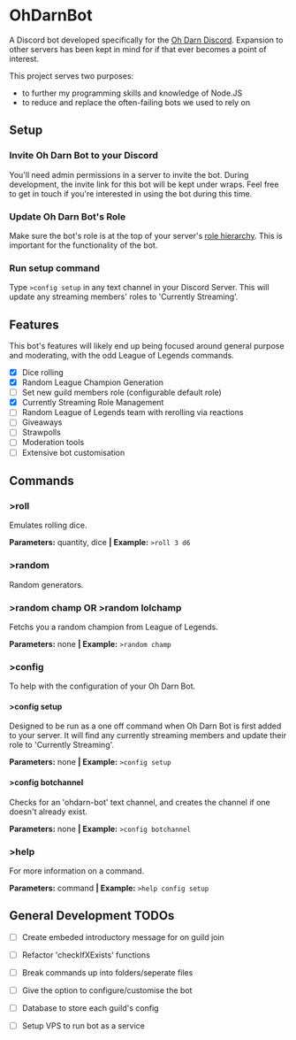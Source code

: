 # OhDarnBot
A Discord bot developed specifically for the [Oh Darn Discord](https://discord.gg/vceNhvR).
Expansion to other servers has been kept in mind for if that ever becomes a point of interest.

This project serves two purposes: 
- to further my programming skills and knowledge of Node.JS
- to reduce and replace the often-failing bots we used to rely on

## Setup
### Invite Oh Darn Bot to your Discord
You'll need admin permissions in a server to invite the bot. During development, the invite link for this bot will be kept under wraps. Feel free to get in touch if you're interested in using the bot during this time.
### Update Oh Darn Bot's Role
Make sure the bot's role is at the top of your server's [role hierarchy](https://support.discordapp.com/hc/en-us/articles/214836687-Role-Management-101).
This is important for the functionality of the bot.
### Run setup command
Type `>config setup` in any text channel in your Discord Server. This will update any streaming members' roles to 'Currently Streaming'.

## Features
This bot's features will likely end up being focused around general purpose and moderating, with the odd League of Legends commands.
- [x] Dice rolling
- [x] Random League Champion Generation
- [ ] Set new guild members role (configurable default role)
- [x] Currently Streaming Role Management
- [ ] Random League of Legends team with rerolling via reactions
- [ ] Giveaways
- [ ] Strawpolls
- [ ] Moderation tools
- [ ] Extensive bot customisation

## Commands
### >roll
Emulates rolling dice.

**Parameters:** quantity, dice  **|  Example:** `>roll 3 d6`


### >random
Random generators.
### >random champ OR >random lolchamp
Fetchs you a random champion from League of Legends.

**Parameters:** none  **|  Example:** `>random champ`


### >config
To help with the configuration of your Oh Darn Bot.
#### >config setup
Designed to be run as a one off command when Oh Darn Bot is first added to your server. It will find any currently streaming members and update their role to 'Currently Streaming'.

**Parameters:** none  **|  Example:** `>config setup`

#### >config botchannel
Checks for an 'ohdarn-bot' text channel, and creates the channel if one doesn't already exist.

**Parameters:** none  **|  Example:** `>config botchannel`

### >help
For more information on a command.

**Parameters:** command  **|  Example:** `>help config setup`



## General Development TODOs
- [ ] Create embeded introductory message for on guild join
- [ ] Refactor 'checkIfXExists' functions
- [ ] Break commands up into folders/seperate files
- [ ] Give the option to configure/customise the bot
- [ ] Database to store each guild's config
- [ ] Setup VPS to run bot as a service

